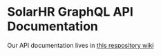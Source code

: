 # SolarHR GraphQL API Documentation

Our API documentation lives in [this respository wiki](https://github.com/solarhr/docs/wiki)
